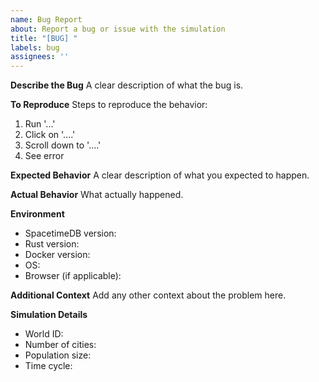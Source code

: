 ```yaml
---
name: Bug Report
about: Report a bug or issue with the simulation
title: "[BUG] "
labels: bug
assignees: ''
---
```


**Describe the Bug**
A clear description of what the bug is.

**To Reproduce**
Steps to reproduce the behavior:
1. Run '...'
2. Click on '....'
3. Scroll down to '....'
4. See error

**Expected Behavior**
A clear description of what you expected to happen.

**Actual Behavior**
What actually happened.

**Environment**
- SpacetimeDB version:
- Rust version:
- Docker version:
- OS:
- Browser (if applicable):

**Additional Context**
Add any other context about the problem here.

**Simulation Details**
- World ID:
- Number of cities:
- Population size:
- Time cycle: